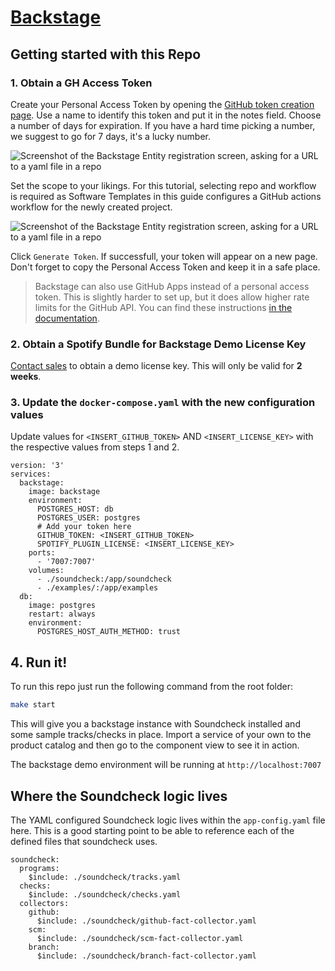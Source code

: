 # [Backstage](https://backstage.io)

## Getting started with this Repo

### 1. Obtain a GH Access Token
Create your Personal Access Token by opening the [GitHub token creation page](https://github.com/settings/tokens/new). Use a name to identify this token and put it in the notes field. Choose a number of days for expiration. If you have a hard time picking a number, we suggest to go for 7 days, it's a lucky number.

![Screenshot of the Backstage Entity registration screen, asking for a URL to a yaml file in a repo](https://backstage-spotify-com.spotifycdn.com/_next/static/media/pat-1.4b167751.png)

Set the scope to your likings. For this tutorial, selecting repo and workflow is required as Software Templates in this guide configures a GitHub actions workflow for the newly created project.

![Screenshot of the Backstage Entity registration screen, asking for a URL to a yaml file in a repo](https://github.com/joecombopiano/soundcheck-demo-environment/assets/4485262/b15d942d-e616-4a65-9058-dc75e50df375)


Click `Generate Token`. If successfull, your token will appear on a new page. Don't forget to copy the Personal Access Token and keep it in a safe place.

> Backstage can also use GitHub Apps instead of a personal access token. This is slightly harder to set up, but it does allow higher rate limits for the GitHub API. You can find these instructions [in the documentation](https://backstage.io/docs/integrations/github/github-apps#docsNav).

### 2. Obtain a Spotify Bundle for Backstage Demo License Key
[Contact sales](https://backstage.spotify.com/contact-us/pricing/) to obtain a demo license key. This will only be valid for **2 weeks**.

### 3. Update the `docker-compose.yaml` with the new configuration values
Update values for `<INSERT_GITHUB_TOKEN>` AND `<INSERT_LICENSE_KEY>` with the respective values from steps 1 and 2.

```
version: '3'
services:
  backstage:
    image: backstage
    environment:
      POSTGRES_HOST: db
      POSTGRES_USER: postgres
      # Add your token here
      GITHUB_TOKEN: <INSERT_GITHUB_TOKEN>
      SPOTIFY_PLUGIN_LICENSE: <INSERT_LICENSE_KEY>
    ports:
      - '7007:7007'
    volumes:
      - ./soundcheck:/app/soundcheck
      - ./examples/:/app/examples
  db:
    image: postgres
    restart: always
    environment:
      POSTGRES_HOST_AUTH_METHOD: trust
```

## 4. Run it!
To run this repo just run the following command from the root folder:

```bash
make start
```

This will give you a backstage instance with Soundcheck installed and some sample tracks/checks in place. Import a service of your own to the product catalog and then go to the component view to see it in action.

The backstage demo environment will be running at `http://localhost:7007`


## Where the Soundcheck logic lives

The YAML configured Soundcheck logic lives within the `app-config.yaml` file here. This is a good starting point to be able to reference each of the defined files that soundcheck uses.
```
soundcheck:
  programs:
    $include: ./soundcheck/tracks.yaml
  checks:
    $include: ./soundcheck/checks.yaml
  collectors:
    github:
      $include: ./soundcheck/github-fact-collector.yaml
    scm:
      $include: ./soundcheck/scm-fact-collector.yaml
    branch:
      $include: ./soundcheck/branch-fact-collector.yaml
```






